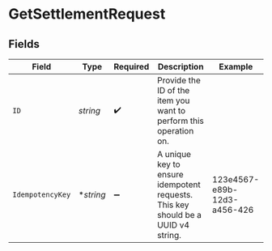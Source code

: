 # GetSettlementRequest


## Fields

| Field                                                                            | Type                                                                             | Required                                                                         | Description                                                                      | Example                                                                          |
| -------------------------------------------------------------------------------- | -------------------------------------------------------------------------------- | -------------------------------------------------------------------------------- | -------------------------------------------------------------------------------- | -------------------------------------------------------------------------------- |
| `ID`                                                                             | *string*                                                                         | :heavy_check_mark:                                                               | Provide the ID of the item you want to perform this operation on.                |                                                                                  |
| `IdempotencyKey`                                                                 | **string*                                                                        | :heavy_minus_sign:                                                               | A unique key to ensure idempotent requests. This key should be a UUID v4 string. | 123e4567-e89b-12d3-a456-426                                                      |